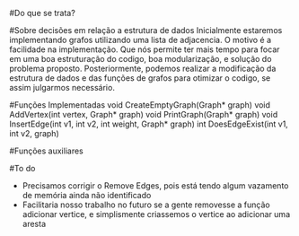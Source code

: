 #Do que se trata?

#Sobre decisões em relação a estrutura de dados
Inicialmente estaremos implementando grafos utilizando uma lista de adjacencia. O motivo é a facilidade na implementação. Que nós permite ter mais tempo para focar em uma boa estruturação do codigo, boa modularização, e solução do problema proposto. Posteriormente, podemos realizar a modificação da estrutura de dados e das funções de grafos para otimizar o codigo, se assim julgarmos necessário.

#Funções Implementadas
void CreateEmptyGraph(Graph* graph)
void AddVertex(int vertex, Graph* graph)
void PrintGraph(Graph* graph)
void InsertEdge(int v1, int v2, int weight, Graph* graph)
int DoesEdgeExist(int v1, int v2, graph)

#Funções auxiliares

#To do
- Precisamos corrigir o Remove Edges, pois está tendo algum vazamento de memória ainda não identificado
- Facilitaria nosso trabalho no futuro se a gente removesse a função adicionar vertice, e simplismente criassemos o vertice ao adicionar uma aresta